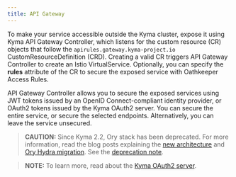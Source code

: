 ```yaml
---
title: API Gateway
---
```


To make your service accessible outside the Kyma cluster, expose it using Kyma API Gateway Controller, which listens for the custom resource (CR) objects that follow the `apirules.gateway.kyma-project.io` CustomResourceDefinition (CRD). Creating a valid CR triggers API Gateway Controller to create an Istio VirtualService. Optionally, you can specify the **rules** attribute of the CR to secure the exposed service with Oathkeeper Access Rules.

API Gateway Controller allows you to secure the exposed services using JWT tokens issued by an OpenID Connect-compliant identity provider, or OAuth2 tokens issued by the Kyma OAuth2 server. You can secure the entire service, or secure the selected endpoints. Alternatively, you can leave the service unsecured.

>**CAUTION:** Since Kyma 2.2, Ory stack has been deprecated. For more information, read the blog posts explaining the [new architecture](https://blogs.sap.com/2023/02/10/sap-btp-kyma-runtime-api-gateway-future-architecture-based-on-istio/) and [Ory Hydra migration](https://blogs.sap.com/2023/06/06/sap-btp-kyma-runtime-ory-hydra-oauth2-client-migration/). See the [deprecation note](https://github.com/kyma-project/website/blob/main/content/blog-posts/2022-05-04-release-notes-2.2/index.md#ory-stack-deprecation-note).

> **NOTE:** To learn more, read about the [Kyma OAuth2 server](../../../04-operation-guides/security/sec-05-customization-operation.md).
